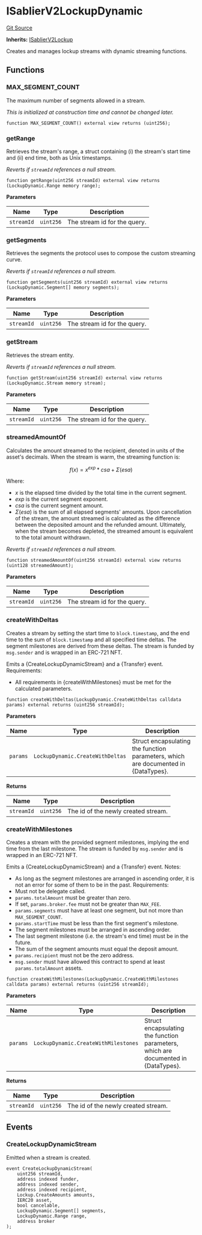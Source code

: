 # ISablierV2LockupDynamic

[Git Source](https://github.com/sablier-labs/v2-core/blob/6ab33735951a1e93a3236fed3ca9c60f75ab76a7/docs/contracts/v2/reference/core/interfaces)

**Inherits:** [ISablierV2Lockup](/docs/contracts/v2/reference/core/interfaces/interface.ISablierV2Lockup.md)

Creates and manages lockup streams with dynamic streaming functions.

## Functions

### MAX_SEGMENT_COUNT

The maximum number of segments allowed in a stream.

_This is initialized at construction time and cannot be changed later._

```solidity
function MAX_SEGMENT_COUNT() external view returns (uint256);
```

### getRange

Retrieves the stream's range, a struct containing (i) the stream's start time and (ii) end time, both as Unix
timestamps.

_Reverts if `streamId` references a null stream._

```solidity
function getRange(uint256 streamId) external view returns (LockupDynamic.Range memory range);
```

**Parameters**

| Name       | Type      | Description                  |
| ---------- | --------- | ---------------------------- |
| `streamId` | `uint256` | The stream id for the query. |

### getSegments

Retrieves the segments the protocol uses to compose the custom streaming curve.

_Reverts if `streamId` references a null stream._

```solidity
function getSegments(uint256 streamId) external view returns (LockupDynamic.Segment[] memory segments);
```

**Parameters**

| Name       | Type      | Description                  |
| ---------- | --------- | ---------------------------- |
| `streamId` | `uint256` | The stream id for the query. |

### getStream

Retrieves the stream entity.

_Reverts if `streamId` references a null stream._

```solidity
function getStream(uint256 streamId) external view returns (LockupDynamic.Stream memory stream);
```

**Parameters**

| Name       | Type      | Description                  |
| ---------- | --------- | ---------------------------- |
| `streamId` | `uint256` | The stream id for the query. |

### streamedAmountOf

Calculates the amount streamed to the recipient, denoted in units of the asset's decimals. When the stream is warm, the
streaming function is:

$$
f(x) = x^{exp} * csa + \Sigma(esa)
$$

Where:

- $x$ is the elapsed time divided by the total time in the current segment.
- $exp$ is the current segment exponent.
- $csa$ is the current segment amount.
- $\Sigma(esa)$ is the sum of all elapsed segments' amounts. Upon cancellation of the stream, the amount streamed is
  calculated as the difference between the deposited amount and the refunded amount. Ultimately, when the stream becomes
  depleted, the streamed amount is equivalent to the total amount withdrawn.

_Reverts if `streamId` references a null stream._

```solidity
function streamedAmountOf(uint256 streamId) external view returns (uint128 streamedAmount);
```

**Parameters**

| Name       | Type      | Description                  |
| ---------- | --------- | ---------------------------- |
| `streamId` | `uint256` | The stream id for the query. |

### createWithDeltas

Creates a stream by setting the start time to `block.timestamp`, and the end time to the sum of `block.timestamp` and
all specified time deltas. The segment milestones are derived from these deltas. The stream is funded by `msg.sender`
and is wrapped in an ERC-721 NFT.

Emits a {CreateLockupDynamicStream} and a {Transfer} event. Requirements:

- All requirements in {createWithMilestones} must be met for the calculated parameters.

```solidity
function createWithDeltas(LockupDynamic.CreateWithDeltas calldata params) external returns (uint256 streamId);
```

**Parameters**

| Name     | Type                             | Description                                                                        |
| -------- | -------------------------------- | ---------------------------------------------------------------------------------- |
| `params` | `LockupDynamic.CreateWithDeltas` | Struct encapsulating the function parameters, which are documented in {DataTypes}. |

**Returns**

| Name       | Type      | Description                         |
| ---------- | --------- | ----------------------------------- |
| `streamId` | `uint256` | The id of the newly created stream. |

### createWithMilestones

Creates a stream with the provided segment milestones, implying the end time from the last milestone. The stream is
funded by `msg.sender` and is wrapped in an ERC-721 NFT.

Emits a {CreateLockupDynamicStream} and a {Transfer} event. Notes:

- As long as the segment milestones are arranged in ascending order, it is not an error for some of them to be in the
  past. Requirements:
- Must not be delegate called.
- `params.totalAmount` must be greater than zero.
- If set, `params.broker.fee` must not be greater than `MAX_FEE`.
- `params.segments` must have at least one segment, but not more than `MAX_SEGMENT_COUNT`.
- `params.startTime` must be less than the first segment's milestone.
- The segment milestones must be arranged in ascending order.
- The last segment milestone (i.e. the stream's end time) must be in the future.
- The sum of the segment amounts must equal the deposit amount.
- `params.recipient` must not be the zero address.
- `msg.sender` must have allowed this contract to spend at least `params.totalAmount` assets.

```solidity
function createWithMilestones(LockupDynamic.CreateWithMilestones calldata params) external returns (uint256 streamId);
```

**Parameters**

| Name     | Type                                 | Description                                                                        |
| -------- | ------------------------------------ | ---------------------------------------------------------------------------------- |
| `params` | `LockupDynamic.CreateWithMilestones` | Struct encapsulating the function parameters, which are documented in {DataTypes}. |

**Returns**

| Name       | Type      | Description                         |
| ---------- | --------- | ----------------------------------- |
| `streamId` | `uint256` | The id of the newly created stream. |

## Events

### CreateLockupDynamicStream

Emitted when a stream is created.

```solidity
event CreateLockupDynamicStream(
    uint256 streamId,
    address indexed funder,
    address indexed sender,
    address indexed recipient,
    Lockup.CreateAmounts amounts,
    IERC20 asset,
    bool cancelable,
    LockupDynamic.Segment[] segments,
    LockupDynamic.Range range,
    address broker
);
```
